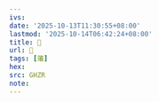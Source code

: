```yaml
---
ivs:
date: '2025-10-13T11:30:55+08:00'
lastmod: '2025-10-14T06:42:24+08:00'
title: 󰧥
url: 󰧥
tags: [䉦]
hex: 
src: GHZR
note:
---
```

